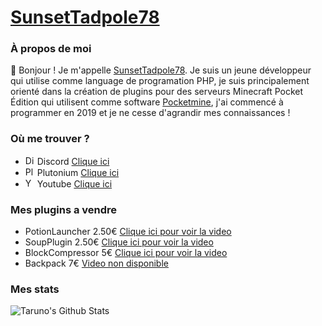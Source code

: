 # [SunsetTadpole78](https://github.com/SunsetTadpole78)

### À propos de moi
:herb: Bonjour ! Je m'appelle [SunsetTadpole78](https://github.com/SunsetTadpole78). Je suis un jeune développeur qui utilise comme language de programation PHP, je suis principalement orienté dans la création de plugins pour des serveurs Minecraft Pocket Édition qui utilisent comme software [Pocketmine](https://github.com/pmmp/PocketMine-MP), j'ai commencé à programmer en 2019 et je ne cesse d'agrandir mes connaissances !

### Où me trouver ?
- [<img alt="Discord" width="15px" src="https://www.freepnglogos.com/uploads/discord-logo-png/discord-logo-logodownload-download-logotipos-1.png"/>](https://discords.com/bio/p/sunsettadpole78) Discord [Clique ici](https://discords.com/bio/p/sunsettadpole78)
- [<img alt="Plutonium" width="15px" src="https://images-ext-1.discordapp.net/external/odaXsRTqhLjUmICYSe6b5E4ZtNNcBhJMDLwayQhricQ/https/cdn.discordapp.com/icons/546115502716747777/a_0663af73d5dc1cbcc39c7c4559d56f05.gif"/>](https://discord.gg/plutoniumfr) Plutonium [Clique ici](https://discord.gg/plutoniumfr)
- [<img alt="Youtube" width="15px" src="http://assets.stickpng.com/thumbs/580b57fcd9996e24bc43c545.png"/>](https://www.youtube.com/channel/UCj_Y1xyI-T4XI8Fbqm1M2QA) Youtube [Clique ici](https://www.youtube.com/channel/UCj_Y1xyI-T4XI8Fbqm1M2QA)

 ### Mes plugins a vendre
 
 - PotionLauncher 2.50€ [Clique ici pour voir la video](https://www.youtube.com/watch?v=hZdrN0dXPjQ)
 - SoupPlugin 2.50€ [Clique ici pour voir la video](https://www.youtube.com/watch?v=sbiMqpusK0c)
 - BlockCompressor 5€ [Clique ici pour voir la video](https://www.youtube.com/watch?v=feoFfdUudwA)
 - Backpack 7€ [Video non disponible]()

### Mes stats

<img align="left" alt="Taruno's Github Stats" src="https://github-readme-stats.vercel.app/api?username=SunsetTadpole78&show_icons=true&hide_border=true&theme=prussian" />
